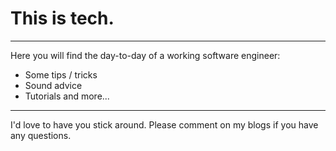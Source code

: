 # **This is tech.**

*****

Here you will find the day-to-day of a working software engineer:


- Some tips / tricks 
- Sound advice 
- Tutorials and more...


*****
I'd love to have you stick around. Please comment on my blogs if you have any questions.